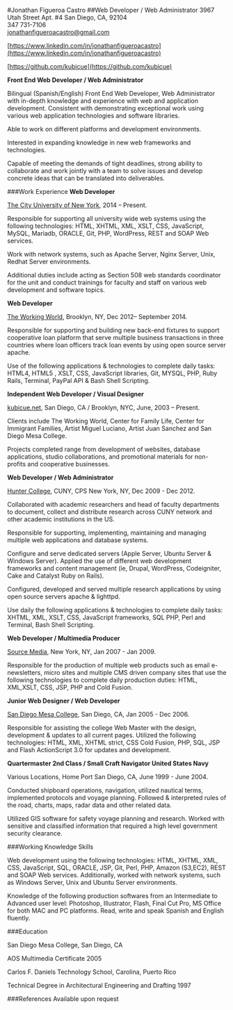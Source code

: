 #Jonathan Figueroa Castro##Web Developer / Web Administrator
3967 Utah Street Apt. #4 San Diego, CA, 92104  347 731-7106  
[jonathanfigueroacastro@gmail.com](mailto:jonathanfigueroacastro@gmail.com)

[https://www.linkedin.com/in/jonathanfigueroacastro](https://www.linkedin.com/in/jonathanfigueroacastro)

[https://github.com/kubicue](https://github.com/kubicue)
**Front End Web Developer / Web Administrator**    
Bilingual (Spanish/English) Front End Web Developer, Web Administrator with in-depth knowledge and experience with web and application development. Consistent with demonstrating exceptional work using various web application technologies and software libraries.
Able to work on different platforms and development environments. 
Interested in expanding knowledge in new web frameworks and technologies.
Capable of meeting the demands of tight deadlines, strong ability to collaborate and work jointly with a team to solve issues and develop concrete ideas that can be translated into deliverables.
###Work Experience**Web Developer**
[The City University of New York](http://cuny.edu), 2014 – Present.
Responsible for supporting all university wide web systems using the following technologies: HTML, XHTML, XML, XSLT, CSS, JavaScript, MySQL, Mariadb, ORACLE, Git, PHP, WordPress, REST and SOAP Web services. 
Work with network systems, such as Apache Server, Nginx Server, Unix, Redhat Server environments. 
Additional duties include acting as Section 508 web standards coordinator for the unit and conduct trainings for faculty and staff on various web development and software topics.
**Web Developer**
[The Working World](http://theworkingworld.org), Brooklyn, NY, Dec 2012– September 2014.
Responsible for supporting and building new back-end fixtures to support cooperative loan platform that serve multiple business transactions in three countries where loan officers track loan events by using open source server apache. 
Use of the following applications & technologies to complete daily tasks: HTML4, HTML5 , XSLT, CSS, JavaScript libraries, Git, MYSQL, PHP, Ruby Rails, Terminal, PayPal API & Bash Shell Scripting.
**Independent Web Developer / Visual Designer**
[kubicue.net](http://kubicue.net), San Diego, CA / Brooklyn, NYC, June, 2003 – Present.
Clients include The Working World, Center for Family Life, Center for Immigrant Families, Artist Miguel Luciano, Artist Juan Sanchez and San Diego Mesa College. 
Projects completed range from development of websites, database applications, studio collaborations, and promotional materials for non-profits and cooperative businesses.
**Web Developer / Web Administrator**
[Hunter College](http://hunter.cuny.edu), CUNY, CPS New York, NY, Dec 2009 - Dec 2012.
Collaborated with academic researchers and head of faculty departments to document, collect and distribute research across CUNY network and other academic institutions in the US. 
Responsible for supporting, implementing, maintaining and managing multiple web applications and database systems. 
Configure and serve dedicated servers (Apple Server, Ubuntu Server & Windows Server). Applied the use of different web development frameworks and content management (ie, Drupal, WordPress, Codeigniter, Cake and Catalyst Ruby on Rails).
Configured, developed and served multiple research applications by using open source servers apache & lighttpd. 
Use daily the following applications & technologies to complete daily tasks: XHTML, XML, XSLT, CSS, JavaScript frameworks, SQL PHP, Perl and Terminal, Bash Shell Scripting.

**Web Developer / Multimedia Producer**
[Source Media](http://sourcemedia.com), New York, NY, Jan 2007 - Jan 2009.
Responsible for the production of multiple web products such as email e-newsletters, micro sites and multiple CMS driven company sites that use the following technologies to complete daily production duties: HTML, XML,XSLT, CSS, JSP, PHP and Cold Fusion.
**Junior Web Designer / Web Developer**
[San Diego Mesa College](http://www.sdmesa.edu/), San Diego, CA, Jan 2005 - Dec 2006.
Responsible for assisting the college Web Master with the design, development & updates to all current pages. Utilized the following technologies: HTML, XML, XHTML strict, CSS Cold Fusion, PHP, SQL, JSP and Flash ActionScript 3.0 for updates and development.
**Quartermaster 2nd Class / Small Craft Navigator United States Navy**
Various Locations, Home Port San Diego, CA, June 1999 - June 2004.
Conducted shipboard operations, navigation, utilized nautical terms, implemented protocols and voyage planning. Followed & interpreted rules of the road, charts, maps, radar data and other related data. 
Utilized GIS software for safety voyage planning and research. Worked with sensitive and classified information that required a high level government security clearance.
###Working Knowledge Skills
Web development using the following technologies: HTML, XHTML, XML, CSS, JavaScript, SQL, ORACLE, JSP, Git, Perl, PHP, Amazon (S3,EC2), REST and SOAP Web services. Additionally, worked with network systems, such as Windows Server, Unix and Ubuntu Server environments. 
Knowledge of the following production softwares from an Intermediate to Advanced user level: Photoshop, Illustrator, Flash, Final Cut Pro, MS Office for both MAC and PC platforms.Read, write and speak Spanish and English fluently.
###Education
San Diego Mesa College, San Diego, CA
AOS Multimedia Certificate 2005
Carlos F. Daniels Technology School, Carolina, Puerto Rico 
Technical Degree in Architectural Engineering and Drafting 1997
###ReferencesAvailable upon request